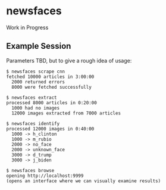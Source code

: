 # newsfaces

Work in Progress

## Example Session

Parameters TBD, but to give a rough idea of usage:

```
$ newsfaces scrape cnn
fetched 10000 articles in 3:00:00
  2000 returned errors
  8000 were fetched successfully

$ newsfaces extract
processed 8000 articles in 0:20:00
  1000 had no images
  12000 images extracted from 7000 articles

$ newsfaces identify
processed 12000 images in 0:40:00
  1000 -> h_clinton
  1000 -> m_rubio
  2000 -> no_face
  2000 -> unknown_face
  3000 -> d_trump
  3000 -> j_biden

$ newsfaces browse
opening http://localhost:9999
(opens an interface where we can visually examine results)
```

